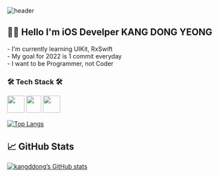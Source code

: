 ![header](https://capsule-render.vercel.app/api?type=soft&color=auto&height=150&section=header&text=kangddong&fontSize=70&animation=twinkling)

## 🧑‍💻 Hello I'm iOS Develper KANG DONG YEONG
<div align="left">
- I'm currently learning UIKit, RxSwift<br>
- My goal for 2022 is 1 commit everyday<br>
- I want to be Programmer, not Coder<br>
</div>

<h3 align="left">🛠 Tech Stack 🛠</h3>
<div align="left">
<img height="40" src="https://developer.apple.com/assets/elements/icons/swift/swift-64x64_2x.png"/>
<img width="35" height="40" src="https://user-images.githubusercontent.com/50406861/147846585-01bd1f95-dc7a-4df6-a7bc-e3ab70685adc.png"/>
<img width="40" height="40" src="https://user-images.githubusercontent.com/50406861/147846635-1cfb1daa-62cd-474c-a0a6-bd6d66ac3dde.png"/>
</div>

[![Top Langs](https://github-readme-stats.vercel.app/api/top-langs/?username=kangddong&show_icons=true&layout=compact&theme=radical&hide_border=true)](https://github.com/anuraghazra/github-readme-stats)

## 📈 GitHub Stats

[![kangddong’s GitHub stats](https://github-readme-stats.vercel.app/api?username=kangddong&show_icons=true&theme=radical)](https://github.com/kangddong/github-readme-stats)


<!-- ## 💿 Algorithm && Data structure -->

<!-- [![Solved.ac Profile](http://mazassumnida.wtf/api/v2/generate_badge?boj=rkdehddud96)](http://solved.ac/rkdehddud96/) -->
